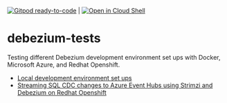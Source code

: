 [![Gitpod ready-to-code](https://img.shields.io/badge/Gitpod-ready--to--code-blue?logo=gitpod)](https://gitpod.io/#https://github.com/justintungonline/debezium-tests) | [![Open in Cloud Shell](https://gstatic.com/cloudssh/images/open-btn.svg)](https://ssh.cloud.google.com/cloudshell/editor?cloudshell_git_repo=https%3A%2F%2Fgithub.com%2Fjustintungonline%2Fdebezium-tests&cloudshell_git_branch=main)

# debezium-tests
Testing different Debezium development environment set ups with Docker, Microsoft Azure, and Redhat Openshift.
- [Local development environment set ups](https://github.com/justintungonline/debezium-tests/blob/main/localdev.md)
- [Streaming SQL CDC changes to Azure Event Hubs using Strimzi and Debezium on Redhat Openshift](https://github.com/justintungonline/debezium-tests/tree/main/strimzi-kafka-connect-eventhubs)
